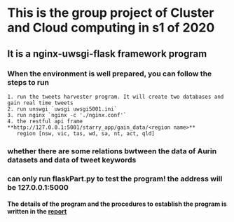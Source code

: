 # This is the group project of Cluster and Cloud computing in s1 of 2020  

## It is a nginx-uwsgi-flask framework program
### When the environment is well prepared, you can follow the steps to run
    1. run the tweets harvester program. It will create two databases and gain real time tweets
    2. run unswgi `uwsgi uwsgi5001.ini`
    3. run nginx `nginx -c './nginx.conf'`
    4. the restful api frame **http://127.0.0.1:5001/starry_app/gain_data/<region name>**
       region [nsw, vic, tas, wd, sa, nt, act, qld]

### whether there are some relations bwtween the data of Aurin datasets and data of tweet keywords 
### can only run flaskPart.py to test the program! the address will be 127.0.0.1:5000

#### The details of the program and the procedures to establish the program is written in the [report]()


